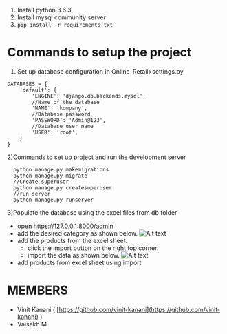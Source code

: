 1) Install python 3.6.3
2) Install mysql community server
3) ```pip install -r requirements.txt```


# Commands to setup the project
1) Set up database configuration in Online_Retail>settings.py
```
DATABASES = {
    'default': {
        'ENGINE': 'django.db.backends.mysql',
        //Name of the database
        'NAME': 'kompany',
        //Database password
        'PASSWORD': 'Admin@123',
        //Database user name
        'USER': 'root',
    }
}
```

2)Commands to set up project and run the development server
```
  python manage.py makemigrations
  python manage.py migrate
  //Create superuser
  python manage.py createsuperuser
  //run server
  python manage.py runserver
 ```
3)Populate the database using the excel files from db folder
  - open  https://127.0.0.1:8000/admin
  - add the desired category as shown below.
    ![Alt text](https://raw.githubusercontent.com/vinit-kanani/Online_Retail/master/screenshots/Screenshot%20(2).png "Optional title")
  - add the products from the excel sheet.
    - click the import button on the right top corner.
    - import the data as shown below.
    ![Alt text](https://raw.githubusercontent.com/vinit-kanani/Online_Retail/master/screenshots/Screenshot%20(3).png "Optional title")
  - add products from excel sheet using import
  

# MEMBERS
- Vinit Kanani ( [https://github.com/vinit-kanani](https://github.com/vinit-kanani) )
- Vaisakh M
